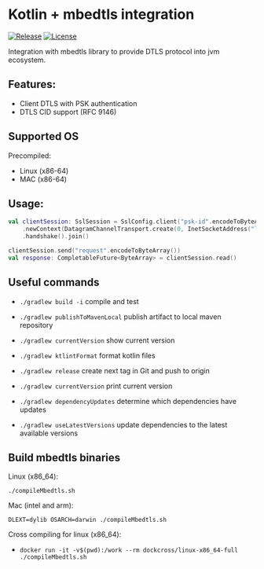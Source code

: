 Kotlin + mbedtls integration
==========================

[![Release](https://jitpack.io/v/open-coap/kotlin-mbedtls.svg)](https://jitpack.io/#open-coap/kotlin-mbedtls)
[![License](https://img.shields.io/badge/license-Apache%202.0-brightgreen.svg)](LICENSE)

Integration with mbedtls library to provide DTLS protocol into jvm ecosystem.

## Features:

- Client DTLS with PSK authentication
- DTLS CID support (RFC 9146)

## Supported OS

Precompiled:
- Linux (x86-64)
- MAC (x86-64)

## Usage:

```kotlin
val clientSession: SslSession = SslConfig.client("psk-id".encodeToByteArray(), byteArrayOf(0x01, 0x02, 0x03))
    .newContext(DatagramChannelTransport.create(0, InetSocketAddress("localhost", 5684)))
    .handshake().join()

clientSession.send("request".encodeToByteArray())
val response: CompletableFuture<ByteArray> = clientSession.read()
```

## Useful commands

- `./gradlew build -i`             compile and test
- `./gradlew publishToMavenLocal`  publish artifact to local maven repository
- `./gradlew currentVersion`       show current version
- `./gradlew ktlintFormat`         format kotlin files

- `./gradlew release`              create next tag in Git and push to origin
- `./gradlew currentVersion`       print current version
- `./gradlew dependencyUpdates`    determine which dependencies have updates
- `./gradlew useLatestVersions`    update dependencies to the latest available versions

## Build mbedtls binaries

Linux (x86_64):

`./compileMbedtls.sh`

Mac (intel and arm):

`DLEXT=dylib OSARCH=darwin ./compileMbedtls.sh`

Cross compiling for linux (x86_64):

- `docker run -it -v$(pwd):/work --rm dockcross/linux-x86_64-full ./compileMbedtls.sh`

